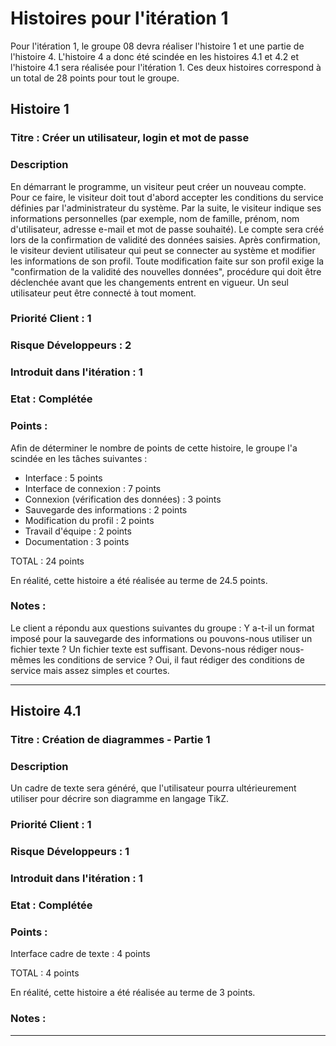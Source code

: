 # Histoires pour l'itération 1
Pour l'itération 1, le groupe 08 devra réaliser l'histoire 1 et une partie de l'histoire 4. L'histoire 4 a donc été scindée en les histoires 4.1 et 4.2 et l'histoire 4.1 sera réalisée pour l'itération 1. Ces deux histoires correspond à un total de 28 points pour tout le groupe.

## Histoire 1

### Titre : Créer un utilisateur, login et mot de passe

### Description
En démarrant le programme, un visiteur peut créer un nouveau compte. Pour ce faire, le visiteur doit tout d'abord accepter les conditions du service définies par l'administrateur du système.
Par la suite, le visiteur indique ses informations personnelles (par exemple, nom de famille, prénom, nom d'utilisateur, adresse e-mail et mot de passe souhaité). Le compte sera créé lors de la confirmation de validité des données saisies.
Après confirmation, le visiteur devient utilisateur qui peut se connecter au système et modifier les informations de son profil. Toute modification faite sur son profil exige la "confirmation de la validité des nouvelles données", procédure qui doit être déclenchée avant que les changements entrent en vigueur.
Un seul utilisateur peut être connecté à tout moment.

### Priorité Client : 1

### Risque Développeurs : 2

### Introduit dans l'itération : 1

### Etat : Complétée

### Points :
Afin de déterminer le nombre de points de cette histoire, le groupe l'a scindée en les tâches suivantes :

- Interface : 5 points
- Interface de connexion : 7 points
- Connexion (vérification des données) : 3 points
- Sauvegarde des informations : 2 points
- Modification du profil : 2 points
- Travail d'équipe : 2 points
- Documentation : 3 points

TOTAL : 24 points

En réalité, cette histoire a été réalisée au terme de 24.5 points.

### Notes :
Le client a répondu aux questions suivantes du groupe : 
Y a-t-il un format imposé pour la sauvegarde des informations ou pouvons-nous utiliser un fichier texte ? Un fichier texte est suffisant.
Devons-nous rédiger nous-mêmes les conditions de service ? Oui, il faut rédiger des conditions de service mais assez simples et courtes.

----------------------

## Histoire 4.1

### Titre : Création de diagrammes - Partie 1

### Description
Un cadre de texte sera généré, que l'utilisateur pourra ultérieurement utiliser pour décrire son diagramme en langage TikZ.

### Priorité Client : 1

### Risque Développeurs : 1

### Introduit dans l'itération : 1

### Etat : Complétée 

### Points :
Interface cadre de texte : 4 points

TOTAL : 4 points

En réalité, cette histoire a été réalisée au terme de 3 points.

### Notes :


----------------------

